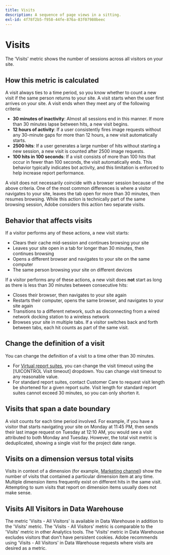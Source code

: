 ```yaml
---
title: Visits
description: A sequence of page views in a sitting.
exl-id: 4f78f2b5-f958-44fe-876a-83f07980beec
---
```

# Visits

The 'Visits' metric shows the number of sessions across all visitors on your site.

## How this metric is calculated

A visit always ties to a time period, so you know whether to count a new visit if the same person returns to your site. A visit starts when the user first arrives on your site. A visit ends when they meet any of the following criteria:

* **30 minutes of inactivity**: Almost all sessions end in this manner. If more than 30 minutes lapse between hits, a new visit begins.
* **12 hours of activity**: If a user consistently fires image requests without any 30-minute gaps for more than 12 hours, a new visit automatically starts.
* **2500 hits**: If a user generates a large number of hits without starting a new session, a new visit is counted after 2500 image requests.
* **100 hits in 100 seconds**: If a visit consists of more than 100 hits that occur in fewer than 100 seconds, the visit automatically ends. This behavior typically indicates bot activity, and this limitation is enforced to help increase report performance.

A visit does not necessarily coincide with a browser session because of the above criteria. One of the most common differences is where a visitor navigates to your site, leaves the tab open for more than 30 minutes, then resumes browsing. While this action is technically part of the same browsing session, Adobe considers this action two separate visits.

## Behavior that affects visits

If a visitor performs any of these actions, a new visit starts:

* Clears their cache mid-session and continues browsing your site
* Leaves your site open in a tab for longer than 30 minutes, then continues browsing
* Opens a different browser and navigates to your site on the same computer
* The same person browsing your site on different devices

If a visitor performs any of these actions, a new visit does **not** start as long as there is less than 30 minutes between consecutive hits:

* Closes their browser, then navigates to your site again
* Restarts their computer, opens the same browser, and navigates to your site again
* Transitions to a different network, such as disconnecting from a wired network docking station to a wireless network
* Browses your site in multiple tabs. If a visitor switches back and forth between tabs, each hit counts as part of the same visit.

## Change the definition of a visit

You can change the definition of a visit to a time other than 30 minutes.

* For [Virtual report suites](../vrs/vrs-about.md), you can change the visit timeout using the [!UICONTROL Visit timeout] dropdown. You can change visit timeout to any reasonable value.
* For standard report suites, contact Customer Care to request visit length be shortened for a given report suite. Visit length for standard report suites cannot exceed 30 minutes, so you can only shorten it.

## Visits that span a date boundary

A visit counts for each time period involved. For example, if you have a visitor that starts navigating your site on Monday at 11:45 PM, then sends their last image request on Tuesday at 12:10 AM, you would see a visit attributed to both Monday and Tuesday. However, the total visit metric is deduplicated, showing a single visit for the project date range.

## Visits on a dimension versus total visits

Visits in context of a dimension (for example, [Marketing channel](../dimensions/marketing-channel.md)) show the number of visits that contained a particular dimension item at any time. Multiple dimension items frequently exist on different hits in the same visit. Attempting to sum visits that report on dimension items usually does not make sense.

## Visits All Visitors in Data Warehouse

The metric 'Visits - All Visitors' is available in Data Warehouse in addition to the 'Visits' metric. The 'Visits - All Visitors' metric is comparable to the 'Visits' metric in other Analytics tools. The 'Visits' metric in Data Warehouse excludes visitors that don't have persistent cookies. Adobe recommends using 'Visits - All Visitors' in Data Warehouse requests where visits are desired as a metric.
